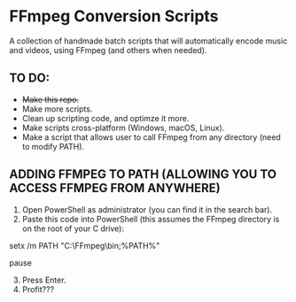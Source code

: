 # FFmpeg Conversion Scripts
A collection of handmade batch scripts that will automatically encode music and videos, using FFmpeg (and others when needed).


## **TO DO:**

- ~~Make this repo.~~
- Make more scripts.
- Clean up scripting code, and optimze it more.
- Make scripts cross-platform (Windows, macOS, Linux).
- Make a script that allows user to call FFmpeg from any directory (need to modify PATH).


## **ADDING FFMPEG TO PATH (ALLOWING YOU TO ACCESS FFMPEG FROM ANYWHERE)**

1. Open PowerShell as administrator (you can find it in the search bar).
2. Paste this code into PowerShell (this assumes the FFmpeg directory is on the root of your C drive):

setx /m PATH "C:\FFmpeg\bin;%PATH%"

pause

3. Press Enter.
4. Profit???
